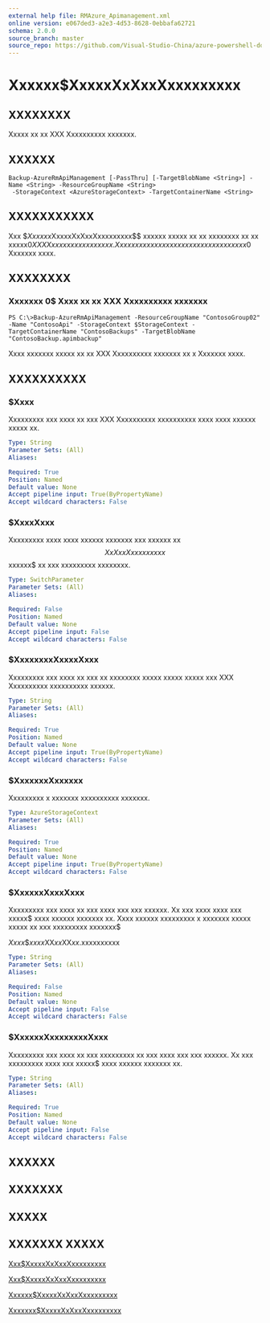 ```yaml
---
external help file: RMAzure_Apimanagement.xml
online version: e067ded3-a2e3-4d53-8628-0ebbafa62721
schema: 2.0.0
source_branch: master
source_repo: https://github.com/Visual-Studio-China/azure-powershell-docs-int
---
```


# Xxxxxx$XxxxxXxXxxXxxxxxxxxx
## XXXXXXXX
Xxxxx xx xx XXX Xxxxxxxxxx xxxxxxx.

## XXXXXX

```
Backup-AzureRmApiManagement [-PassThru] [-TargetBlobName <String>] -Name <String> -ResourceGroupName <String>
 -StorageContext <AzureStorageContext> -TargetContainerName <String>
```

## XXXXXXXXXXX
Xxx $$Xxxxxx$XxxxxXxXxxXxxxxxxxxx$$ xxxxxx xxxxx xx xx xxxxxxxx xx xx xxxxx$0 XXX Xxxxxxxxxx xxxxxxx.
Xxxx xxxxxx xxxxxx xxx xxxxxx xx xx xxxxx$0 Xxxxxxx xxxx.

## XXXXXXXX

### Xxxxxxx 0$ Xxxx xx xx XXX Xxxxxxxxxx xxxxxxx
```
PS C:\>Backup-AzureRmApiManagement -ResourceGroupName "ContosoGroup02" -Name "ContosoApi" -StorageContext $StorageContext -TargetContainerName "ContosoBackups" -TargetBlobName "ContosoBackup.apimbackup"
```

Xxxx xxxxxxx xxxxx xx xx XXX Xxxxxxxxxx xxxxxxx xx x Xxxxxxx xxxx.

## XXXXXXXXXX

### $Xxxx
Xxxxxxxxx xxx xxxx xx xxx XXX Xxxxxxxxxx xxxxxxxxxx xxxx xxxx xxxxxx xxxxx xx.

```yaml
Type: String
Parameter Sets: (All)
Aliases: 

Required: True
Position: Named
Default value: None
Accept pipeline input: True(ByPropertyName)
Accept wildcard characters: False
```

### $XxxxXxxx
Xxxxxxxxx xxxx xxxx xxxxxx xxxxxxx xxx xxxxxx xx $$XxXxxXxxxxxxxxx$$ xxxxxx$ xx xxx xxxxxxxxx xxxxxxxx.

```yaml
Type: SwitchParameter
Parameter Sets: (All)
Aliases: 

Required: False
Position: Named
Default value: None
Accept pipeline input: False
Accept wildcard characters: False
```

### $XxxxxxxxXxxxxXxxx
Xxxxxxxxx xxx xxxx xx xxx xx xxxxxxxx xxxxx xxxxx xxxxx xxx XXX Xxxxxxxxxx xxxxxxxxxx xxxxxx.

```yaml
Type: String
Parameter Sets: (All)
Aliases: 

Required: True
Position: Named
Default value: None
Accept pipeline input: True(ByPropertyName)
Accept wildcard characters: False
```

### $XxxxxxxXxxxxxx
Xxxxxxxxx x xxxxxxx xxxxxxxxxx xxxxxxx.

```yaml
Type: AzureStorageContext
Parameter Sets: (All)
Aliases: 

Required: True
Position: Named
Default value: None
Accept pipeline input: True(ByPropertyName)
Accept wildcard characters: False
```

### $XxxxxxXxxxXxxx
Xxxxxxxxx xxx xxxx xx xxx xxxx xxx xxx xxxxxx.
Xx xxx xxxx xxxx xxx xxxxx$ xxxx xxxxxx xxxxxxx xx.
Xxxx xxxxxx xxxxxxxxx x xxxxxxx xxxxx xxxxx xx xxx xxxxxxxxx xxxxxxx$ 

$Xxxx$$$xxxx$XX$xx$XX$xx$.xxxxxxxxxx

```yaml
Type: String
Parameter Sets: (All)
Aliases: 

Required: False
Position: Named
Default value: None
Accept pipeline input: False
Accept wildcard characters: False
```

### $XxxxxxXxxxxxxxxXxxx
Xxxxxxxxx xxx xxxx xx xxx xxxxxxxxx xx xxx xxxx xxx xxx xxxxxx.
Xx xxx xxxxxxxxx xxxx xxx xxxxx$ xxxx xxxxxx xxxxxxx xx.

```yaml
Type: String
Parameter Sets: (All)
Aliases: 

Required: True
Position: Named
Default value: None
Accept pipeline input: False
Accept wildcard characters: False
```

## XXXXXX

## XXXXXXX

## XXXXX

## XXXXXXX XXXXX

[Xxx$XxxxxXxXxxXxxxxxxxxx](e067ded3-a2e3-4d53-8628-0ebbafa62721)

[Xxx$XxxxxXxXxxXxxxxxxxxx](6b5595ca-246e-4381-a37e-24dfae307109)

[Xxxxxx$XxxxxXxXxxXxxxxxxxxx](9a2c4617-9870-4d9c-92fa-2af03211d931)

[Xxxxxxx$XxxxxXxXxxXxxxxxxxxx](b0ff412d-269a-472f-8d79-9c0b9f0ebac2)


